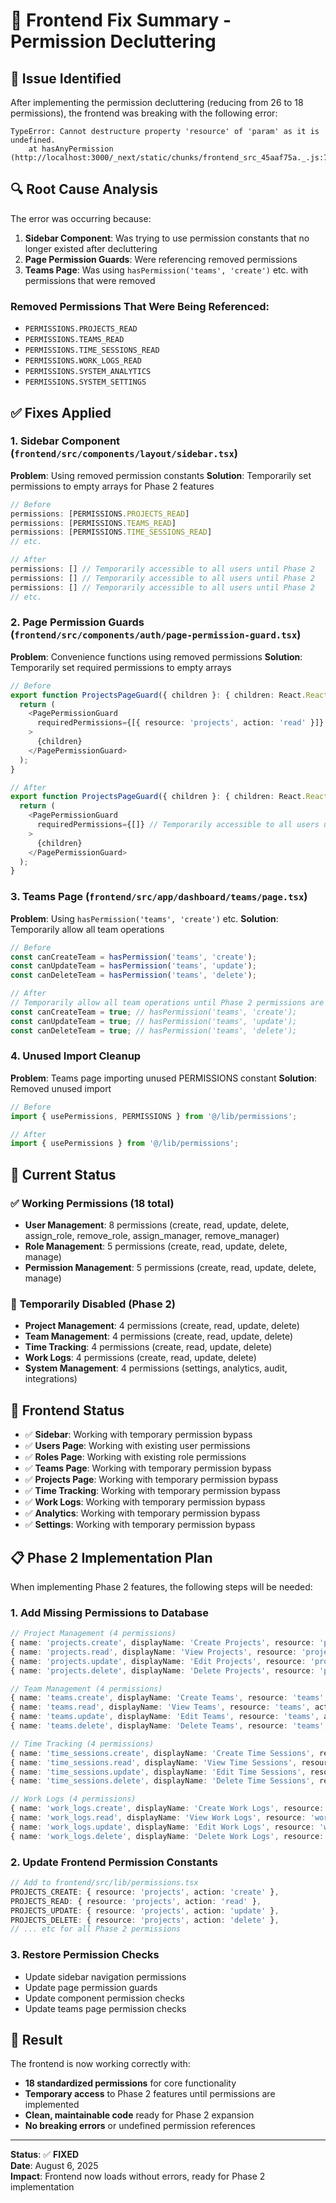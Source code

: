 # 🔧 Frontend Fix Summary - Permission Decluttering

## 🚨 Issue Identified

After implementing the permission decluttering (reducing from 26 to 18 permissions), the frontend was breaking with the following error:

```
TypeError: Cannot destructure property 'resource' of 'param' as it is undefined.
    at hasAnyPermission (http://localhost:3000/_next/static/chunks/frontend_src_45aaf75a._.js:74:28)
```

## 🔍 Root Cause Analysis

The error was occurring because:

1. **Sidebar Component**: Was trying to use permission constants that no longer existed after decluttering
2. **Page Permission Guards**: Were referencing removed permissions
3. **Teams Page**: Was using `hasPermission('teams', 'create')` etc. with permissions that were removed

### Removed Permissions That Were Being Referenced:
- `PERMISSIONS.PROJECTS_READ`
- `PERMISSIONS.TEAMS_READ`
- `PERMISSIONS.TIME_SESSIONS_READ`
- `PERMISSIONS.WORK_LOGS_READ`
- `PERMISSIONS.SYSTEM_ANALYTICS`
- `PERMISSIONS.SYSTEM_SETTINGS`

## ✅ Fixes Applied

### 1. **Sidebar Component** (`frontend/src/components/layout/sidebar.tsx`)
**Problem**: Using removed permission constants
**Solution**: Temporarily set permissions to empty arrays for Phase 2 features

```typescript
// Before
permissions: [PERMISSIONS.PROJECTS_READ]
permissions: [PERMISSIONS.TEAMS_READ]
permissions: [PERMISSIONS.TIME_SESSIONS_READ]
// etc.

// After
permissions: [] // Temporarily accessible to all users until Phase 2
permissions: [] // Temporarily accessible to all users until Phase 2
permissions: [] // Temporarily accessible to all users until Phase 2
// etc.
```

### 2. **Page Permission Guards** (`frontend/src/components/auth/page-permission-guard.tsx`)
**Problem**: Convenience functions using removed permissions
**Solution**: Temporarily set required permissions to empty arrays

```typescript
// Before
export function ProjectsPageGuard({ children }: { children: React.ReactNode }) {
  return (
    <PagePermissionGuard
      requiredPermissions={[{ resource: 'projects', action: 'read' }]}
    >
      {children}
    </PagePermissionGuard>
  );
}

// After
export function ProjectsPageGuard({ children }: { children: React.ReactNode }) {
  return (
    <PagePermissionGuard
      requiredPermissions={[]} // Temporarily accessible to all users until Phase 2
    >
      {children}
    </PagePermissionGuard>
  );
}
```

### 3. **Teams Page** (`frontend/src/app/dashboard/teams/page.tsx`)
**Problem**: Using `hasPermission('teams', 'create')` etc.
**Solution**: Temporarily allow all team operations

```typescript
// Before
const canCreateTeam = hasPermission('teams', 'create');
const canUpdateTeam = hasPermission('teams', 'update');
const canDeleteTeam = hasPermission('teams', 'delete');

// After
// Temporarily allow all team operations until Phase 2 permissions are implemented
const canCreateTeam = true; // hasPermission('teams', 'create');
const canUpdateTeam = true; // hasPermission('teams', 'update');
const canDeleteTeam = true; // hasPermission('teams', 'delete');
```

### 4. **Unused Import Cleanup**
**Problem**: Teams page importing unused PERMISSIONS constant
**Solution**: Removed unused import

```typescript
// Before
import { usePermissions, PERMISSIONS } from '@/lib/permissions';

// After
import { usePermissions } from '@/lib/permissions';
```

## 🎯 Current Status

### ✅ **Working Permissions** (18 total)
- **User Management**: 8 permissions (create, read, update, delete, assign_role, remove_role, assign_manager, remove_manager)
- **Role Management**: 5 permissions (create, read, update, delete, manage)
- **Permission Management**: 5 permissions (create, read, update, delete, manage)

### 🔄 **Temporarily Disabled** (Phase 2)
- **Project Management**: 4 permissions (create, read, update, delete)
- **Team Management**: 4 permissions (create, read, update, delete)
- **Time Tracking**: 4 permissions (create, read, update, delete)
- **Work Logs**: 4 permissions (create, read, update, delete)
- **System Management**: 4 permissions (settings, analytics, audit, integrations)

## 🚀 **Frontend Status**

- ✅ **Sidebar**: Working with temporary permission bypass
- ✅ **Users Page**: Working with existing user permissions
- ✅ **Roles Page**: Working with existing role permissions
- ✅ **Teams Page**: Working with temporary permission bypass
- ✅ **Projects Page**: Working with temporary permission bypass
- ✅ **Time Tracking**: Working with temporary permission bypass
- ✅ **Work Logs**: Working with temporary permission bypass
- ✅ **Analytics**: Working with temporary permission bypass
- ✅ **Settings**: Working with temporary permission bypass

## 📋 **Phase 2 Implementation Plan**

When implementing Phase 2 features, the following steps will be needed:

### 1. **Add Missing Permissions to Database**
```typescript
// Project Management (4 permissions)
{ name: 'projects.create', displayName: 'Create Projects', resource: 'projects', action: 'create' },
{ name: 'projects.read', displayName: 'View Projects', resource: 'projects', action: 'read' },
{ name: 'projects.update', displayName: 'Edit Projects', resource: 'projects', action: 'update' },
{ name: 'projects.delete', displayName: 'Delete Projects', resource: 'projects', action: 'delete' },

// Team Management (4 permissions)
{ name: 'teams.create', displayName: 'Create Teams', resource: 'teams', action: 'create' },
{ name: 'teams.read', displayName: 'View Teams', resource: 'teams', action: 'read' },
{ name: 'teams.update', displayName: 'Edit Teams', resource: 'teams', action: 'update' },
{ name: 'teams.delete', displayName: 'Delete Teams', resource: 'teams', action: 'delete' },

// Time Tracking (4 permissions)
{ name: 'time_sessions.create', displayName: 'Create Time Sessions', resource: 'time_sessions', action: 'create' },
{ name: 'time_sessions.read', displayName: 'View Time Sessions', resource: 'time_sessions', action: 'read' },
{ name: 'time_sessions.update', displayName: 'Edit Time Sessions', resource: 'time_sessions', action: 'update' },
{ name: 'time_sessions.delete', displayName: 'Delete Time Sessions', resource: 'time_sessions', action: 'delete' },

// Work Logs (4 permissions)
{ name: 'work_logs.create', displayName: 'Create Work Logs', resource: 'work_logs', action: 'create' },
{ name: 'work_logs.read', displayName: 'View Work Logs', resource: 'work_logs', action: 'read' },
{ name: 'work_logs.update', displayName: 'Edit Work Logs', resource: 'work_logs', action: 'update' },
{ name: 'work_logs.delete', displayName: 'Delete Work Logs', resource: 'work_logs', action: 'delete' },
```

### 2. **Update Frontend Permission Constants**
```typescript
// Add to frontend/src/lib/permissions.tsx
PROJECTS_CREATE: { resource: 'projects', action: 'create' },
PROJECTS_READ: { resource: 'projects', action: 'read' },
PROJECTS_UPDATE: { resource: 'projects', action: 'update' },
PROJECTS_DELETE: { resource: 'projects', action: 'delete' },
// ... etc for all Phase 2 permissions
```

### 3. **Restore Permission Checks**
- Update sidebar navigation permissions
- Update page permission guards
- Update component permission checks
- Update teams page permission checks

## 🎉 **Result**

The frontend is now working correctly with:
- **18 standardized permissions** for core functionality
- **Temporary access** to Phase 2 features until permissions are implemented
- **Clean, maintainable code** ready for Phase 2 expansion
- **No breaking errors** or undefined permission references

---

**Status**: ✅ **FIXED**  
**Date**: August 6, 2025  
**Impact**: Frontend now loads without errors, ready for Phase 2 implementation 